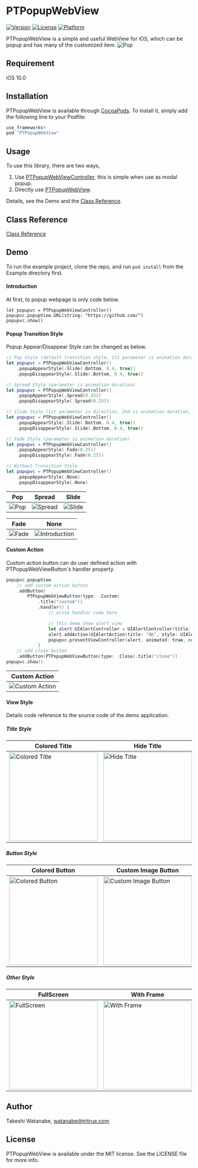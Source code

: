 # PTPopupWebView

[![Version](https://img.shields.io/cocoapods/v/PTPopupWebView.svg?style=flat)](http://cocoapods.org/pods/PTPopupWebView)
[![License](https://img.shields.io/cocoapods/l/PTPopupWebView.svg?style=flat)](http://cocoapods.org/pods/PTPopupWebView)
[![Platform](https://img.shields.io/cocoapods/p/PTPopupWebView.svg?style=flat)](http://cocoapods.org/pods/PTPopupWebView)

PTPopupWebView is a simple and useful WebView for iOS, which can be popup and has many of the customized item.
![Pop](https://raw.githubusercontent.com/pjocprac/PTPopupWebView/master/Images/style_pop.gif "Pop")

## Requirement
iOS 10.0

## Installation

PTPopupWebView is available through [CocoaPods](http://cocoapods.org). To install
it, simply add the following line to your Podfile:

```ruby
use_frameworks!
pod "PTPopupWebView"
```

## Usage
To use this library, there are two ways,

1. Use [PTPopupWebViewController](Documents/PTPopupWebViewController.md), this is simple when use as modal popup.
2. Directly use [PTPopupWebView](Documents/PTPopupWebView.md).

Details, see the Demo and the [Class Reference](#ClassReference).

<a name="ClassReference"></a>
## Class Reference
[Class Reference](Documents/README.md)

## Demo
To run the example project, clone the repo, and run `pod install` from the Example directory first.

#### Introduction
At first, to popup webpage is only code below.
```
let popupvc = PTPopupWebViewController()
popupvc.popupView.URL(string: "https://github.com/")
popupvc.show()
```

<a name="PopupTransitionStyle"></a>
#### Popup Transition Style
<a name ="pos1"></a>
Popup Appear/Disappear Style can be changed as below.

```swift
// Pop Style (default transition style. 1st parameter is animation duration, and 2nd is using spring animation flag.)
let popupvc = PTPopupWebViewController()
    .popupAppearStyle(.Slide(.Bottom, 0.4, true))
    .popupDisappearStyle(.Slide(.Bottom, 0.4, true))
```

```swift
// Spread Style (parameter is animation duration)
let popupvc = PTPopupWebViewController()
    .popupAppearStyle(.Spread(0.25))
    .popupDisappearStyle(.Spread(0.25))
```

```swift
// Slide Style (1st parameter is direction, 2nd is animation duration, and 3rd is using spring animation flag.)
let popupvc = PTPopupWebViewController()
    .popupAppearStyle(.Slide(.Bottom, 0.4, true))
    .popupDisappearStyle(.Slide(.Bottom, 0.4, true))
```

```swift
// Fade Style (parameter is animation duration)
let popupvc = PTPopupWebViewController()
    .popupAppearStyle(.Fade(0.25))
    .popupDisappearStyle(.Fade(0.25))
```

```swift
// Without Transition Style
let popupvc = PTPopupWebViewController()
    .popupAppearStyle(.None)
    .popupDisappearStyle(.None)
```

|Pop|Spread|Slide|
|---|---|---|
|![Pop](https://raw.githubusercontent.com/pjocprac/PTPopupWebView/master/Images/style_pop.gif "Pop")|![Spread](https://raw.githubusercontent.com/pjocprac/PTPopupWebView/master/Images/style_spread.gif "Spread")|![Slide](https://raw.githubusercontent.com/pjocprac/PTPopupWebView/master/Images/style_slide.gif "Slide")|

|Fade|None|
|---|---|
![Fade](https://raw.githubusercontent.com/pjocprac/PTPopupWebView/master/Images/style_fade.gif "Fade")|![Introduction](https://raw.githubusercontent.com/pjocprac/PTPopupWebView/master/Images/style_none.gif "None")|

#### Custom Action 
Custom action button can do user defined action with PTPopupWebViewButton's handler property.
```swift
popupvc.popupView
    // add custom action button
    .addButton(
        PTPopupWebViewButton(type: .Custom)
            .title("custom"))
            .handler() {
                // write handler code here

                // this demo show alert view
                let alert:UIAlertController = UIAlertController(title: "Custom Action",message: popupvc.popupView.webView.title!,preferredStyle: UIAlertControllerStyle.Alert)
                alert.addAction(UIAlertAction(title: "OK", style: UIAlertActionStyle.Default, handler: nil))
                popupvc.presentViewController(alert, animated: true, completion: nil)
            }
    // add close button
    .addButton(PTPopupWebViewButton(type: .Close).title("close"))
popupvc.show()
```

|Custom Action|
|---|
|![Custom Action](https://raw.githubusercontent.com/pjocprac/PTPopupWebView/master/Images/custom_action.gif "Custom Action")|


#### View Style
Details code reference to the source code of the demo application.

##### Title Style
|Colored Title|Hide Title|
|---|---|
|<img src="https://raw.githubusercontent.com/pjocprac/PTPopupWebView/master/Images/colored_title.png" width="240" alt="Colored Title">|<img src="https://raw.githubusercontent.com/pjocprac/PTPopupWebView/master/Images/hide_title.png" width="240" alt="Hide Title">|

##### Button Style
|Colored Button|Custom Image Button|Hide Button|
|---|---|---|
|<img src="https://raw.githubusercontent.com/pjocprac/PTPopupWebView/master/Images/colored_button.png" width="240" alt="Colored Button">|<img src="https://raw.githubusercontent.com/pjocprac/PTPopupWebView/master/Images/custom_image_button.png" width="240" alt="Custom Image Button">|<img src="https://raw.githubusercontent.com/pjocprac/PTPopupWebView/master/Images/hide_button.png" width="240" alt="Hide Button">|

##### Other Style
|FullScreen|With Frame|
|---|---|
|<img src="https://raw.githubusercontent.com/pjocprac/PTPopupWebView/master/Images/fullscreen.png" width="240" alt="FullScreen">|<img src="https://raw.githubusercontent.com/pjocprac/PTPopupWebView/master/Images/with_frame.png" width="240" alt="With Frame">|

## Author

Takeshi Watanabe, watanabe@tritrue.com

## License

PTPopupWebView is available under the MIT license. See the LICENSE file for more info.
